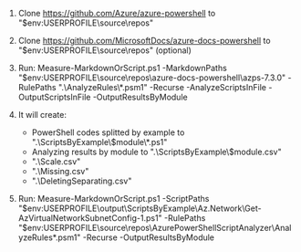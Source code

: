 1. Clone https://github.com/Azure/azure-powershell to "$env:USERPROFILE\source\repos"
2. Clone https://github.com/MicrosoftDocs/azure-docs-powershell to "$env:USERPROFILE\source\repos" (optional)
3. Run: Measure-MarkdownOrScript.ps1 -MarkdownPaths "$env:USERPROFILE\source\repos\azure-docs-powershell\azps-7.3.0" -RulePaths ".\AnalyzeRules\\*.psm1" -Recurse -AnalyzeScriptsInFile -OutputScriptsInFile -OutputResultsByModule
4. It will create:
    - PowerShell codes splitted by example to ".\ScriptsByExample\\$module\\*.ps1"
    - Analyzing results by module to ".\ScriptsByExample\\$module.csv"
    - ".\Scale.csv"
    - ".\Missing.csv"
    - ".\DeletingSeparating.csv"

3. Run: Measure-MarkdownOrScript.ps1 -ScriptPaths "$env:USERPROFILE\output\ScriptsByExample\Az.Network\Get-AzVirtualNetworkSubnetConfig-1.ps1" -RulePaths "$env:USERPROFILE\source\repos\AzurePowerShellScriptAnalyzer\AnalyzeRules\*.psm1" -Recurse -OutputResultsByModule
